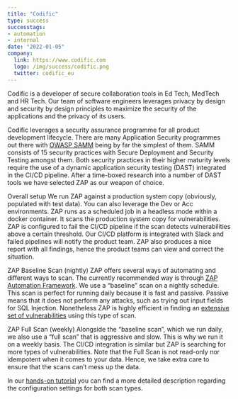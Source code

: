 ```yaml
---
title: "Codific"
type: success
successtags:
- automation
- internal
date: "2022-01-05"
company:
  link: https://www.codific.com
  logo: /img/success/codific.png
  twitter: codific_eu
---
```


Codific is a developer of secure collaboration tools in Ed Tech, MedTech and HR Tech. Our team of software engineers leverages privacy by design and security by design principles to maximize the security of the applications and the privacy of its users.

Codific leverages a security assurance programme for all product development lifecycle. There are many Application Security programmes out there with [OWASP SAMM](https://codific.com/software-security-with-sammy/) being by far the simplest of them. SAMM consists of 15 security practices with Secure Deployment and Security Testing amongst them. Both security practices in their higher maturity levels require the use of a dynamic application security testing (DAST) integrated in the CI/CD pipeline. After a time-boxed research into a number of DAST tools we have selected ZAP as our weapon of choice.

Overall setup
We run ZAP against a production system copy (obviously, populated with test data). You can also leverage the Dev or Acc environments. ZAP runs as a scheduled job in a headless mode within a docker container. It scans the production system copy for vulnerabilities. ZAP is configured to fail the CI/CD pipeline if the scan detects vulnerabilities above a certain threshold. Our CI/CD platform is integrated with Slack and failed pipelines will notify the product team. ZAP also produces a nice report with all findings, hence the product teams can view and correct the situation.

ZAP Baseline Scan (nightly)
ZAP offers several ways of automating and different ways to scan. The currently recommended way is through [ZAP Automation Framework](/docs/desktop/addons/automation-framework/). We use a “baseline” scan on a nightly schedule. This scan is perfect for running daily because it is fast and passive. Passive means that it does not perform any attacks, such as trying out input fields for SQL Injection. Nonetheless ZAP is highly efficient in finding an [extensive set of vulnerabilities](/docs/alerts/) using this type of scan.

ZAP Full Scan (weekly)
Alongside the “baseline scan”, which we run daily, we also use a “full scan” that is aggressive and slow. This is why we run it on a weekly basis. The CI/CD integration is similar but ZAP is searching for more types of vulnerabilities. Note that the Full Scan is not read-only nor idempotent when it comes to your data. Hence, we take extra care to ensure that the scans can’t mess up the data.

In our [hands-on tutorial](https://codific.com/integrate-owasp-zap-and-gitlab/) you can find a more detailed description regarding the configuration settings for both scan types.
